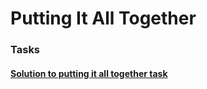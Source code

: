 # Putting It All Together

### Tasks



#### [Solution to putting it all together task](./SOLUTION.md)
